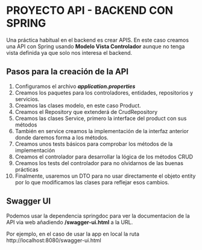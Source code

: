# PROYECTO API - BACKEND CON SPRING

Una práctica habitual en el backend es crear APIS.
En este caso creamos una API con Spring usando **Modelo Vista Controlador** aunque no tenga vista definida ya que solo nos interesa el backend.

## Pasos para la creación de la API

1. Configuramos el archivo ***application.properties***
2. Creamos los paquetes para los controladores, entidades, repositorios y servicios.
3. Creamos las clases modelo, en este caso Product.
4. Creamos el Repository que extenderá de CrudRepository
5. Creamos las clases Service, primero la interface del product con sus métodos
6. También en service creamos la implementación de la interfaz anterior donde daremos forma a los métodos.
7. Creamos unos tests básicos para comprobar los métodos de la implementación
8. Creamos el controlador para desarrollar la lógica de los métodos CRUD
9. Creamos los tests del controlador para no olvidarnos de las buenas prácticas
10. Finalmente, usaremos un DTO para no usar directamente el objeto entity por lo que modificamos las clases para reflejar esos cambios.

## Swagger UI

Podemos usar la dependencia springdoc para ver la documentacion de la API via web añadiendo **/swagger-ui.html** a la URL.

Por ejemplo, en el caso de usar la app en local la ruta http://localhost:8080/swagger-ui.html 